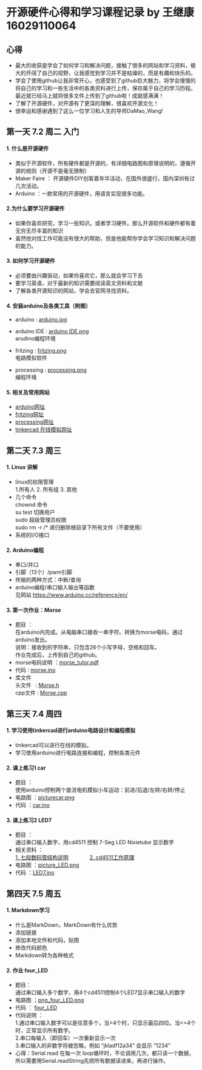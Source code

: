 # 开源硬件心得和学习课程记录 by 王继康 16029110064
## 心得
- 最大的收获是学会了如何学习和解决问题，接触了很多的网站和学习资料，极大的开阔了自己的视野，让我感觉到学习并不是枯燥的，而是有趣和快乐的。
- 学会了使用github让我非常开心，也感受到了github巨大魅力，将学会慢慢的将自己的学习和一些生活中的各类资料进行上传，保存属于自己的学习历程。最近就已经马上就将很多文件上传到了github啦！成就感满满！
- 了解了开源硬件，对开源有了更深的理解，很喜欢开源文化！
- 很幸运和感谢遇到了这么一位学习和人生的导师DaMao_Wang!
## 第一天 7.2 周二  入门
#### 1. 什么是开源硬件
- 类似于开源软件，所有硬件都是开源的，有详细电路图和原理说明的，遵循开源的规则（开源不是毫无限制）
- Maker Faire ： 开源硬件DIY创客嘉年华活动，在国外很盛行，国内深圳有过几次活动。
- Arduino ：一款常用的开源硬件，用语言实现很多功能。
#### 2.为什么要学习开源硬件
- 如果你喜欢研究，学习一些知识。或者学习硬件。那么开源软件和硬件都有着无穷无尽丰富的知识
- 虽然他对找工作可能没有很大的帮助，但是他能帮你学会学习知识和解决问题的能力。
#### 3. 如何学习开源硬件
- 必须要由兴趣驱动，如果你喜欢它，那么就会学习下去
- 要学习英语，对于最新的知识需要阅读英文资料和文献
- 了解各类开源知识的网站，学会去官网寻找资料。
#### 4. 安装arduino及各类工具（附图）
- arduino : [arduino.jpg](img/arduino.jpg)  

- arduino IDE : [arduino IDE.png](img/arduinoIDE.png)    
arudino编程环境
- fritzing : [fritzing.png](img/fritzing.png)   
电路模拟软件
- processing : [processing.png](img/processing.png)  
编程环境
#### 5. 相关及常用网站
- [arduino网址](https://arduino.cc)  
- [fritzing网址](https://fritzing.org)  
- [processing网址](https://processing.org)  
- [tinkercad 在线模拟网址](https://www.tinkercad.com/)


## 第二天 7.3 周三 
#### 1. Linux 讲解
- linux的权限管理  
 1.所有人 2. 所有组 3. 其他
- 几个命令  
chownd 命令  
su test 切换用户  
sudo 超级管理员权限  
sudo rm -r /* 递归删除根目录下所有文件（不要使用）
- 系统的I/O接口

#### 2. Arduino编程
- 串口/并口
- 引脚（13个）/pwm引脚
- 传输的两种方式：中断/查询
- arduino编程/串口输入输出等函数  
见网站 https://www.arduino.cc/reference/en/

#### 3. 第一次作业：Morse
- 题目 ：  
在arduino内完成。从电脑串口接收一串字符。转换为morse电码，通过arduino发出。  
说明：接收到的字符串，只包含26个小写字母，空格和回车。  
作业完成后，上传到自己的github。
- morse电码说明 ：[morse_tutor.pdf](morse/doc/morse_tutor.pdf)
- 代码 : [morse.ino](morse/morse.ino)
- 库文件  
头文件 &ensp;: [Morse.h](morse/Morse/Morse.h)  
cpp文件 : [Morse.cpp](morse/Morse/Morse.cpp)  

## 第三天 7.4 周四
#### 1. 学习使用tinkercad进行arduino电路设计和编程模拟
- tinkercad可以进行在线的模拟。  
- 学习使用arduino进行电路连接和编程，控制各类元件
#### 2. 课上练习1 car
- 题目 ：  
使用arduino控制两个直流电机模拟小车运动：前进/后退/左转/右转/停止
- 电路图 ：[picturecar.png](car/picturecar.png)
- 代码 ：[car.ino](car/car.ino)
#### 3. 课上练习2  LED7
- 题目 ：  
通过串口输入数字，用cd4511 控制 7-Seg LED Nixietube 显示数字
- 相关资料 ：  
[1. 七段数码管结构说明](https://baike.baidu.com/item/%E4%B8%83%E6%AE%B5%E6%95%B0%E7%A0%81%E7%AE%A1/927592?fr=aladdin)&ensp;&ensp;&ensp;&ensp;&ensp;&ensp;&ensp;&ensp;[2. cd4511工作原理](http://m.elecfans.com/article/584194.html)
- 电路图 ：[picture_LED.png](LED7/picture_LED.png)
- 代码 ：[LED7.ino](LED7/LED7.ino)

## 第四天 7.5 周五
#### 1. Markdown学习
- 什么是MarkDown，MarkDown有什么优势
- 添加链接
- 添加本地文件和代码，贴图
- 修改代码颜色
- Markdown转为各种格式
#### 2. 作业 four_LED
- 题目：  
通过串口输入多个数字，用4个cd4511控制4个LED7显示串口输入的数字  
- 电路图 ；[png_four_LED.png](four_LED/png_four_LED.png)
- 代码 ： [four_LED](four_LED/four_LED.ino)  
- 代码说明 ：  
1.通过串口输入数字可以是任意多个，当>4个时，只显示最后四位。当<=4个时，正常显示所有数字。   
2.串口每输入（即回车）一次重新显示一次  
3.串口输入的非数字将被忽略，例如 “jkladf12a34” 会显示 “1234”
- 心得：Serial.read 在每一次 loop循环时，不论调用几次，都只读一个数据，所以需要用Serial.readString先把所有数据读进来，再进行操作。